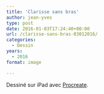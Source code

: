```yaml
---
title: 'Clarisse sans bras'
author: jean-yves
type: post
date: 2016-01-03T17:24:40+00:00
url: /clarisse-sans-bras-03012016/
categories:
  - Dessin
years:
  - 2016
format: image

---
```

Dessiné sur iPad avec [Procreate](https://procreate.com/).